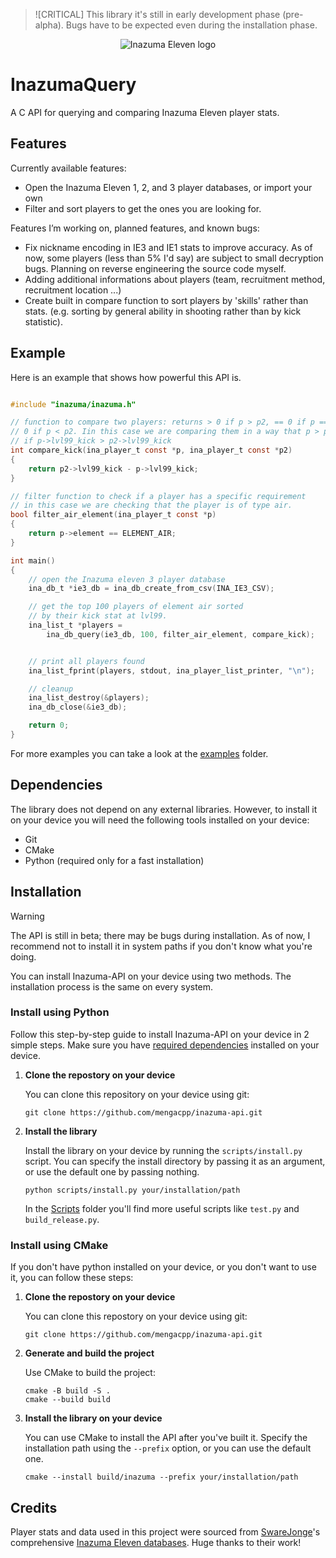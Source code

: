 > ![CRITICAL]
> This library it's still in early development phase (pre-alpha). Bugs have to be expected even during the installation phase.
<div align="center">
  <img src="https://upload.wikimedia.org/wikipedia/en/a/a4/Inazuma_Eleven_3games_logo.png" alt="Inazuma Eleven logo">
</div>

# InazumaQuery

A C API for querying and comparing Inazuma Eleven player stats.

## Features

Currently available features:

- Open the Inazuma Eleven 1, 2, and 3 player databases, or import your own
- Filter and sort players to get the ones you are looking for.

Features I’m working on, planned features, and known bugs:

- Fix nickname encoding in IE3 and IE1 stats to improve accuracy. As of now, some players (less than 5% I'd say) are subject to small decryption bugs. Planning on reverse engineering the source code myself.
- Adding additional informations about players (team, recruitment method, recruitment location ...)
- Create built in compare function to sort players by 'skills' rather than stats. (e.g. sorting by general ability in shooting rather than by kick statistic).  

## Example

Here is an example that shows how powerful this API is.

```C

#include "inazuma/inazuma.h"

// function to compare two players: returns > 0 if p > p2, == 0 if p == p2 and <
// 0 if p < p2. Iin this case we are comparing them in a way that p > p2 
// if p->lvl99_kick > p2->lvl99_kick
int compare_kick(ina_player_t const *p, ina_player_t const *p2)
{
    return p2->lvl99_kick - p->lvl99_kick;
}

// filter function to check if a player has a specific requirement
// in this case we are checking that the player is of type air.
bool filter_air_element(ina_player_t const *p)
{
    return p->element == ELEMENT_AIR;
}

int main()
{
    // open the Inazuma eleven 3 player database
    ina_db_t *ie3_db = ina_db_create_from_csv(INA_IE3_CSV);

    // get the top 100 players of element air sorted 
    // by their kick stat at lvl99.
    ina_list_t *players =
        ina_db_query(ie3_db, 100, filter_air_element, compare_kick);


    // print all players found
    ina_list_fprint(players, stdout, ina_player_list_printer, "\n");

    // cleanup
    ina_list_destroy(&players);
    ina_db_close(&ie3_db);

    return 0;
}
```

For more examples you can take a look at the [examples](https://github.com/mengacpp/inazuma-api/tree/main/examples) folder.

## Dependencies

The library does not depend on any external libraries. However, to install it on your device you will need the following tools installed on your device:

- Git
- CMake
- Python (required only for a fast installation)

## Installation

> [!WARNING]
> The API is still in beta; there may be bugs during installation. As of now, I recommend not to install it in system paths if you don't know what you're doing.

You can install Inazuma-API on your device using two methods. The installation process is the same on every system.

### Install using Python

Follow this step-by-step guide to install Inazuma-API on your device in 2 simple steps. Make sure you have [required dependencies](#dependencies) installed on your device.

1. **Clone the repostory on your device**

    You can clone this repository on your device using git:

    ```terminal
    git clone https://github.com/mengacpp/inazuma-api.git
    ```

2. **Install the library**

    Install the library on your device by running the `scripts/install.py` script. You can specify the install directory by passing it as an argument, or use the default one by passing nothing.

    ```terminal
    python scripts/install.py your/installation/path
    ```

    In the [Scripts](https://github.com/mengacpp/inazuma-api/tree/main/scripts) folder you'll find more useful scripts like `test.py` and `build_release.py`.

### Install using CMake

If you don't have python installed on your device, or you don't want to use it, you can follow these steps:

1. **Clone the repostory on your device**

    You can clone this repostory on your device using git:

    ```terminal
    git clone https://github.com/mengacpp/inazuma-api.git
    ```

2. **Generate and build the project**

    Use CMake to build the project:

    ```terminal
    cmake -B build -S . 
    cmake --build build
    ```

3. **Install the library on your device**

    You can use CMake to install the API after you've built it. Specify the installation path using the `--prefix` option, or you can use the default one.

    ```terminal
    cmake --install build/inazuma --prefix your/installation/path
    ```

## Credits

Player stats and data used in this project were sourced from [SwareJonge](https://github.com/SwareJonge)'s comprehensive [Inazuma Eleven databases](https://docs.google.com/spreadsheets/d/1qfanvDyPubSLyfcOMuXN9IbGtr7U1jr-5FRCf2R7FQA/edit?gid=469737450#gid=469737450). Huge thanks to their work!
